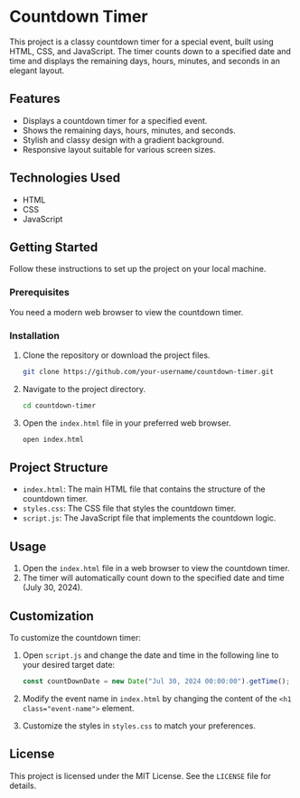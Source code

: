 # Countdown Timer

This project is a classy countdown timer for a special event, built using HTML, CSS, and JavaScript. The timer counts down to a specified date and time and displays the remaining days, hours, minutes, and seconds in an elegant layout.

## Features

- Displays a countdown timer for a specified event.
- Shows the remaining days, hours, minutes, and seconds.
- Stylish and classy design with a gradient background.
- Responsive layout suitable for various screen sizes.

## Technologies Used

- HTML
- CSS
- JavaScript

## Getting Started

Follow these instructions to set up the project on your local machine.

### Prerequisites

You need a modern web browser to view the countdown timer.

### Installation

1. Clone the repository or download the project files.

    ```bash
    git clone https://github.com/your-username/countdown-timer.git
    ```

2. Navigate to the project directory.

    ```bash
    cd countdown-timer
    ```

3. Open the `index.html` file in your preferred web browser.

    ```bash
    open index.html
    ```

## Project Structure

- `index.html`: The main HTML file that contains the structure of the countdown timer.
- `styles.css`: The CSS file that styles the countdown timer.
- `script.js`: The JavaScript file that implements the countdown logic.

## Usage

1. Open the `index.html` file in a web browser to view the countdown timer.
2. The timer will automatically count down to the specified date and time (July 30, 2024).

## Customization

To customize the countdown timer:

1. Open `script.js` and change the date and time in the following line to your desired target date:

    ```javascript
    const countDownDate = new Date("Jul 30, 2024 00:00:00").getTime();
    ```

2. Modify the event name in `index.html` by changing the content of the `<h1 class="event-name">` element.

3. Customize the styles in `styles.css` to match your preferences.

## License

This project is licensed under the MIT License. See the `LICENSE` file for details.
